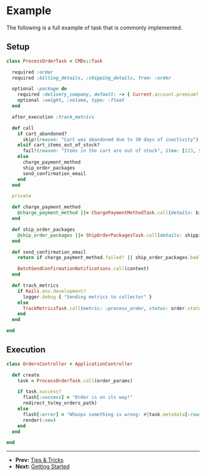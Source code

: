 # Example

The following is a full example of task that is commonly implemented.

## Setup

```ruby
class ProcessOrderTask < CMDx::Task

  required :order
  required :billing_details, :shipping_details, from: :order

  optional :package do
    required :delivery_company, default: -> { Current.account.premium? ? "UPS" : "DHL" }
    optional :weight, :volume, type: :float
  end

  after_execution :track_metrics

  def call
    if cart_abandoned?
      skip!(reason: "Cart was abandoned due to 30 days of inactivity")
    elsif cart_items_out_of_stock?
      fail!(reason: "Items in the cart are out of stock", item: [123, 987])
    else
      charge_payment_method
      ship_order_packages
      send_confirmation_email
    end
  end

  private

  def charge_payment_method
    @charge_payment_method ||= ChargePaymentMethodTask.call(details: billing_details)
  end

  def ship_order_packages
    @ship_order_packages ||= ShipOrderPackagesTask.call(details: shipping_details)
  end

  def send_confirmation_email
    return if charge_payment_method.failed? || ship_order_packages.bad?

    BatchSendConfirmationNotifications.call(context)
  end

  def track_metrics
    if Rails.env.development?
      logger.debug { "Sending metrics to collector" }
    else
      TrackMetricsTask.call(metric: :process_order, status: order.status)
    end
  end

end
```

## Execution

```ruby
class OrdersController < ApplicationController

  def create
    task = ProcessOrderTask.call(order_params)

    if task.success?
      flash[:success] = "Order is on its way!"
      redirect_to(my_orders_path)
    else
      flash[:error] = "Whoops something is wrong: #{task.metadata[:reason]}"
      render(:new)
    end
  end

end
```

---

- **Prev:** [Tips & Tricks](https://github.com/drexed/cmdx/blob/main/docs/tips_and_tricks.md)
- **Next:** [Getting Started](https://github.com/drexed/cmdx/blob/main/docs/getting_started.md)
